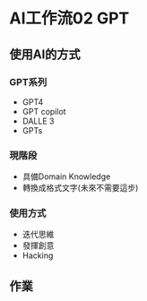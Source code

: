 # AI工作流02 GPT

<div class="slide">

## 使用AI的方式

### GPT系列
* GPT4
* GPT copilot
* DALLE 3
* GPTs

### 現階段 
* 具備Domain Knowledge
* 轉換成格式文字(未來不需要這步)

### 使用方式
* 迭代思維
* 發揮創意
* Hacking

</div>

<div class="slide">

## 作業


</div>